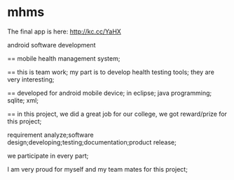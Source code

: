 mhms
====

The final app is here: 
http://kc.cc/YaHX

android software development


==
mobile health management system;

==
this is team work; my part is to develop health testing tools; they are very interesting;

==
developed for android mobile device;
in eclipse;
java programming;
sqlite;
xml;

==
in this project, we did a great job for our college, we got reward/prize for this project;

requirement analyze;software design;developing;testing;documentation;product release;

we participate in every part;

I am very proud for myself and my team mates for this project;

